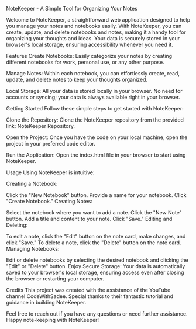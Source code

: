 NoteKeeper - A Simple Tool for Organizing Your Notes

Welcome to NoteKeeper, a straightforward web application designed to help you manage your notes and notebooks easily. With NoteKeeper, you can create, update, and delete notebooks and notes, making it a handy tool for organizing your thoughts and ideas. Your data is securely stored in your browser's local storage, ensuring accessibility whenever you need it.

Features
Create Notebooks:
Easily categorize your notes by creating different notebooks for work, personal use, or any other purpose.

Manage Notes:
Within each notebook, you can effortlessly create, read, update, and delete notes to keep your thoughts organized.

Local Storage:
All your data is stored locally in your browser. No need for accounts or syncing; your data is always available right in your browser.

Getting Started
Follow these simple steps to get started with NoteKeeper:

Clone the Repository:
Clone the NoteKeeper repository from the provided link: NoteKeeper Repository.

Open the Project:
Once you have the code on your local machine, open the project in your preferred code editor.

Run the Application:
Open the index.html file in your browser to start using NoteKeeper.

Usage
Using NoteKeeper is intuitive:

Creating a Notebook:

Click the "New Notebook" button.
Provide a name for your notebook.
Click "Create Notebook."
Creating Notes:

Select the notebook where you want to add a note.
Click the "New Note" button.
Add a title and content to your note.
Click "Save."
Editing and Deleting:

To edit a note, click the "Edit" button on the note card, make changes, and click "Save."
To delete a note, click the "Delete" button on the note card.
Managing Notebooks:

Edit or delete notebooks by selecting the desired notebook and clicking the "Edit" or "Delete" button.
Enjoy Secure Storage:
Your data is automatically saved to your browser's local storage, ensuring access even after closing the browser or restarting your computer.

Credits
This project was created with the assistance of the YouTube channel CodeWithSadee. Special thanks to their fantastic tutorial and guidance in building NoteKeeper.

Feel free to reach out if you have any questions or need further assistance. Happy note-keeping with NoteKeeper!
